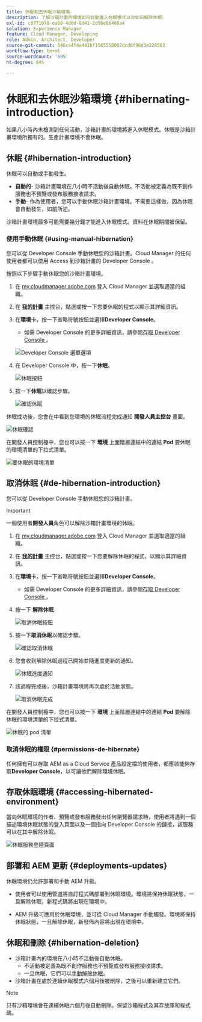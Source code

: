 ```yaml
---
title: 休眠和去休眠沙箱環境
description: 了解沙箱計畫的環境如何自動進入休眠模式以及如何解除休眠。
exl-id: c0771078-ea68-4d0d-8d41-2d9be86408a4
solution: Experience Manager
feature: Cloud Manager, Developing
role: Admin, Architect, Developer
source-git-commit: 646ca4f4a441bf1565558002dcd6f96d3e228563
workflow-type: tm+mt
source-wordcount: '695'
ht-degree: 84%

---
```



# 休眠和去休眠沙箱環境 {#hibernating-introduction}

如果八小時內未檢測到任何活動，沙箱計畫的環境將進入休眠模式。休眠是沙箱計畫環境所獨有的。生產計畫環境不會休眠。

## 休眠 {#hibernation-introduction}

休眠可以自動或手動發生。

* **自動的**- 沙箱計畫環境在八小時不活動後自動休眠。不活動被定義為既不創作服務也不預覽或發布服務接收請求。
* **手動**- 作為使用者，您可以手動休眠沙箱計畫環境。不需要這樣做，因為休眠會自動發生，如前所述。

沙箱計畫環境最多可能需要幾分鐘才能進入休眠模式。資料在休眠期間被保留。

### 使用手動休眠 {#using-manual-hibernation}

您可以從 Developer Console 手動休眠您的沙箱計畫。Cloud Manager 的任何使用者都可以使用 Access 到沙箱計畫的 Developer Console 。

按照以下步驟手動休眠您的沙箱計畫環境。

1. 在 [my.cloudmanager.adobe.com](https://my.cloudmanager.adobe.com/) 登入 Cloud Manager 並選取適當的組織。

1. 在 **[我的計畫](/help/implementing/cloud-manager/navigation.md#my-programs)** 主控台，點選或按一下您要休眠的程式以顯示其詳細資訊。

1. 在&#x200B;**環境**&#x200B;卡，按一下省略符號按鈕並選擇&#x200B;**Developer Console**。

   * 如需 Developer Console 的更多詳細資訊，請參閱[存取 Developer Console ](/help/implementing/cloud-manager/manage-environments.md#accessing-developer-console)。

   ![ Developer Console 選單選項](assets/developer-console-menu-option.png)

1. 在 Developer Console 中，按一下&#x200B;**休眠**。

   ![休眠按鈕](assets/hibernate-1.png)

1. 按一下&#x200B;**休眠**&#x200B;以確認步驟。

   ![確認休眠](assets/hibernate-2.png)

休眠成功後，您會在中看到您環境的休眠流程完成通知 **開發人員主控台** 畫面。

![休眠確認](assets/hibernate-4.png)

在開發人員控制檯中，您也可以按一下 **環境** 上面階層連結中的連結 **Pod** 要休眠的環境清單的下拉式清單。

![要休眠的環境清單](assets/hibernate-1b.png)

## 取消休眠 {#de-hibernation-introduction}

您可以從 Developer Console 手動休眠您的沙箱計畫。

>[!IMPORTANT]
>
>一個使用者&#x200B;**開發人員**&#x200B;角色可以解除沙箱計畫環境的休眠。

1. 在 [my.cloudmanager.adobe.com](https://my.cloudmanager.adobe.com/) 登入 Cloud Manager 並選取適當的組織。

1. 在 **[我的計畫](/help/implementing/cloud-manager/navigation.md#my-programs)** 主控台，點選或按一下您要解除休眠的程式，以顯示其詳細資訊。

1. 在&#x200B;**環境**&#x200B;卡，按一下省略符號按鈕並選擇&#x200B;**Developer Console**。

   * 如需 Developer Console 的更多詳細資訊，請參閱[存取 Developer Console ](/help/implementing/cloud-manager/manage-environments.md#accessing-developer-console)。

1. 按一下 **解除休眠**.

   ![取消休眠按鈕](assets/de-hibernation-img1.png)

1. 按一下&#x200B;**取消休眠**&#x200B;以確認步驟。

   ![確認取消休眠](assets/de-hibernation-img2.png)

1. 您會收到解除休眠過程已開始並隨進度更新的通知。

   ![休眠進度通知](assets/de-hibernation-img3.png)

1. 該過程完成後，沙箱計畫環境將再次處於活動狀態。

   ![取消休眠完成](assets/de-hibernation-img4.png)


在開發人員控制檯中，您也可以按一下 **環境** 上面階層連結中的連結 **Pod** 要解除休眠的環境清單的下拉式清單。

![休眠的 pod 清單](assets/de-hibernate-1b.png)

### 取消休眠的權限 {#permissions-de-hibernate}

任何擁有可以存取 AEM as a Cloud Service 產品設定檔的使用者，都應該能夠存取&#x200B;**Developer Console**，以可讓他們解除環境休眠。

## 存取休眠環境 {#accessing-hibernated-environment}

當向休眠環境的作者、預覽或發布服務發出任何瀏覽器請求時，使用者將遇到一個描述環境休眠狀態的登入頁面以及一個指向 Developer Console 的鏈接，該服務可以在其中解除休眠。

![休眠服務登陸頁面](assets/de-hibernation-img5.png)

## 部署和 AEM 更新 {#deployments-updates}

休眠環境仍允許部署和手動 AEM 升級。

* 使用者可以使用管道將自訂程式碼部署到休眠環境。環境將保持休眠狀態，一旦解除休眠，新程式碼將出現在環境中。

* AEM 升級可應用於休眠環境，並可從 Cloud Manager 手動觸發。環境將保持休眠狀態，一旦解除休眠，新發佈內容將出現在環境中。

## 休眠和刪除 {#hibernation-deletion}

* 沙箱計畫內的環境在八小時不活動後自動休眠。
   * 不活動被定義為既不創作服務也不預覽或發布服務接收請求。
   * 一旦休眠，它們可以[手動解除休眠](#de-hibernation-introduction)。
* 沙箱計畫在處於連續休眠模式六個月後被刪除，之後可以重新建立它們。

>[!NOTE]
>
>只有沙箱環境會在連續休眠六個月後自動刪除。保留沙箱程式及其存放庫和程式碼。
